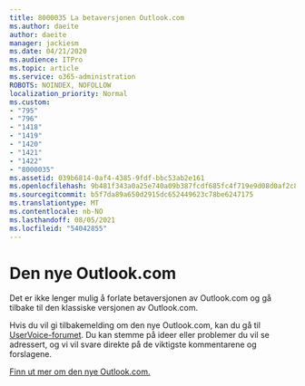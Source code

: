```yaml
---
title: 8000035 La betaversjonen Outlook.com
ms.author: daeite
author: daeite
manager: jackiesm
ms.date: 04/21/2020
ms.audience: ITPro
ms.topic: article
ms.service: o365-administration
ROBOTS: NOINDEX, NOFOLLOW
localization_priority: Normal
ms.custom:
- "795"
- "796"
- "1418"
- "1419"
- "1420"
- "1421"
- "1422"
- "8000035"
ms.assetid: 039b6814-0af4-4385-9fdf-bbc53ab2e161
ms.openlocfilehash: 9b481f343a0a25e740a09b387fcdf685fc4f719e9d08d0af2c885f7441ff1b23
ms.sourcegitcommit: b5f7da89a650d2915dc652449623c78be6247175
ms.translationtype: MT
ms.contentlocale: nb-NO
ms.lasthandoff: 08/05/2021
ms.locfileid: "54042855"
---
```

# <a name="the-new-outlookcom"></a>Den nye Outlook.com

Det er ikke lenger mulig å forlate betaversjonen av Outlook.com og gå tilbake til den klassiske versjonen av Outlook.com.
  
Hvis du vil gi tilbakemelding om den nye Outlook.com, kan du gå til [UserVoice-forumet](https://go.microsoft.com/fwlink/p/?linkid=851599). Du kan stemme på ideer eller problemer du vil se adressert, og vi vil svare direkte på de viktigste kommentarene og forslagene.
  
[Finn ut mer om den nye Outlook.com.](https://go.microsoft.com/fwlink/p/?linkid=874356)
  
